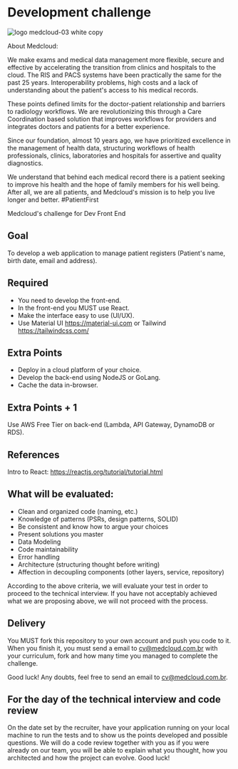 # Development challenge

![logo medcloud-03 white copy](https://user-images.githubusercontent.com/46347123/158176045-de9fefb0-35e2-4515-83ff-c132608aa870.png)

About Medcloud:

We make exams and medical data management more flexible, secure and effective by accelerating the transition from clinics and hospitals to the cloud.
The RIS and PACS systems have been practically the same for the past 25 years. Interoperability problems, high costs and a lack of understanding about the patient's access to his medical records.

These points defined limits for the doctor-patient relationship and barriers to radiology workflows. We are revolutionizing this through a Care Coordination based solution that improves workflows for providers and integrates doctors and patients for a better experience.

Since our foundation, almost 10 years ago, we have prioritized excellence in the management of health data, structuring workflows of health professionals, clinics, laboratories and hospitals for assertive and quality diagnostics.

We understand that behind each medical record there is a patient seeking to improve his health and the hope of family members for his well being. After all, we are all patients, and Medcloud's mission is to help you live longer and better. #PatientFirst

Medcloud's challenge for Dev Front End

## Goal

To develop a web application to manage patient registers (Patient's name, birth date, email and address).

## Required

- You need to develop the front-end.
- In the front-end you MUST use React.
- Make the interface easy to use (UI/UX).
- Use Material UI https://material-ui.com or Tailwind https://tailwindcss.com/

## Extra Points

- Deploy in a cloud platform of your choice.
- Develop the back-end using NodeJS or GoLang.
- Cache the data in-browser.

## Extra Points + 1

Use AWS Free Tier on back-end (Lambda, API Gateway, DynamoDB or RDS).

## References

Intro to React: https://reactjs.org/tutorial/tutorial.html

## What will be evaluated:

- Clean and organized code (naming, etc.)
- Knowledge of patterns (PSRs, design patterns, SOLID)
- Be consistent and know how to argue your choices
- Present solutions you master
- Data Modeling
- Code maintainability
- Error handling
- Architecture (structuring thought before writing)
- Affection in decoupling components (other layers, service, repository)

According to the above criteria, we will evaluate your test in order to proceed to the technical interview. If you have not acceptably achieved what we are proposing above, we will not proceed with the process.

## Delivery

You MUST fork this repository to your own account and push you code to it. 
When you finish it, you must send a email to cv@medcloud.com.br with your curriculum, fork and how many time you managed to complete the challenge.

Good luck! Any doubts, feel free to send an email to cv@medcloud.com.br.

## For the day of the technical interview and code review

On the date set by the recruiter, have your application running on your local machine to run the tests and to show us the points developed and possible questions. We will do a code review together with you as if you were already on our team, you will be able to explain what you thought, how you architected and how the project can evolve. Good luck!
